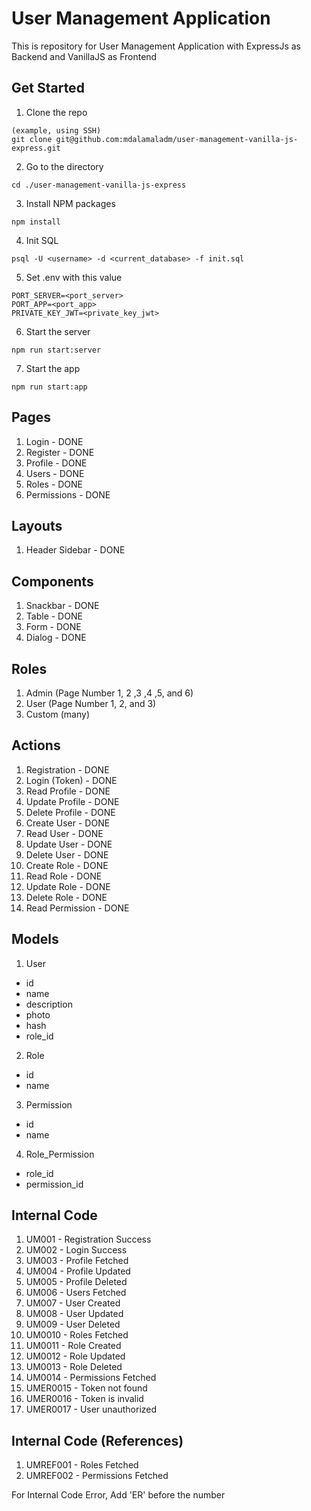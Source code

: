 # User Management Application
This is repository for User Management Application with ExpressJs as Backend and VanillaJS as Frontend

## Get Started
1. Clone the repo
```
(example, using SSH)
git clone git@github.com:mdalamaladm/user-management-vanilla-js-express.git
```
2. Go to the directory
```
cd ./user-management-vanilla-js-express
```
3. Install NPM packages
```
npm install
```
4. Init SQL
```
psql -U <username> -d <current_database> -f init.sql
```
5. Set .env with this value
```
PORT_SERVER=<port_server>
PORT_APP=<port_app>
PRIVATE_KEY_JWT=<private_key_jwt>
```
6. Start the server
```
npm run start:server
```
7. Start the app
```
npm run start:app
```

## Pages
1. Login - DONE
2. Register - DONE
3. Profile - DONE
4. Users - DONE
5. Roles - DONE
6. Permissions - DONE

## Layouts
1. Header Sidebar - DONE

## Components
1. Snackbar - DONE
2. Table - DONE
3. Form - DONE
4. Dialog - DONE

## Roles
1. Admin (Page Number 1, 2 ,3 ,4 ,5, and 6)
2. User (Page Number 1, 2, and 3)
3. Custom (many)

## Actions
1. Registration - DONE
2. Login (Token) - DONE
3. Read Profile - DONE
4. Update Profile - DONE
5. Delete Profile - DONE
6. Create User - DONE
7. Read User - DONE
8. Update User - DONE
9. Delete User - DONE
10. Create Role - DONE
11. Read Role - DONE
12. Update Role - DONE
13. Delete Role - DONE
14. Read Permission - DONE

## Models
1. User
- id
- name
- description
- photo
- hash
- role_id
2. Role
- id
- name
3. Permission
- id
- name
4. Role_Permission
- role_id
- permission_id

## Internal Code
1. UM001 - Registration Success
2. UM002 - Login Success
3. UM003 - Profile Fetched
4. UM004 - Profile Updated
5. UM005 - Profile Deleted
6. UM006 - Users Fetched
7. UM007 - User Created
8. UM008 - User Updated
9. UM009 - User Deleted
10. UM0010 - Roles Fetched
11. UM0011 - Role Created
12. UM0012 - Role Updated
13. UM0013 - Role Deleted
14. UM0014 - Permissions Fetched
15. UMER0015 - Token not found
16. UMER0016 - Token is invalid
17. UMER0017 - User unauthorized

## Internal Code (References)
1. UMREF001 - Roles Fetched
2. UMREF002 - Permissions Fetched

For Internal Code Error, Add 'ER' before the number


